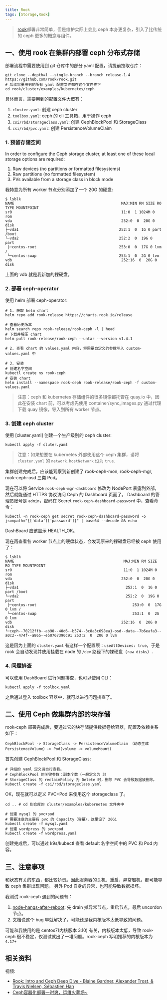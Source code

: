 ```yaml
---
title: Rook
tags: [Storage,Rook]
---
```


>[rook](https://github.com/rook/rook)部署非常简单，但是维护实际上会比 ceph 本身更复杂，引入了比传统的 ceph 更多的概念与组件。

## 一、使用 rook 在集群内部署 ceph 分布式存储

部署流程中需要使用到 git 仓库中的部分 yaml 配置，请提前拉取仓库：

```shell
git clone --depth=1 --single-branch --branch release-1.4 https://github.com/rook/rook.git
# 后续需要用到的所有 yaml 配置文件都在这个文件夹下
cd rook/cluster/examples/kubernetes/ceph
```

具体而言，需要用到的配置文件大概有：

1. `cluster.yaml`: 创建 ceph cluster
2. `toolbox.yaml`: ceph 的 cli 工具箱，用于操作 ceph
3. `csi/rbd/storageclass.yaml`: 创建 CephBlockPool 和 StorageClass
4. `csi/rbd/pvc.yaml`: 创建 PersistenceVolumeClaim

### 1. 预留存储空间

In order to configure the Ceph storage cluster, at least one of these local storage options are required:

1. Raw devices (no partitions or formatted filesystems)
2. Raw partitions (no formatted filesystem)
1. PVs available from a storage class in block mode

我特意为所有 worker 节点分别添加了一个 20G 的硬盘:

```shell
$ lsblk
NAME                                                MAJ:MIN RM SIZE RO TYPE MOUNTPOINT
sr0                                                 11:0  1 1024M 0 rom 
vda                                                 252:0  0  20G 0 disk 
├─vda1                                             252:1  0  1G 0 part /boot
└─vda2                                             252:2  0  19G 0 part 
 ├─centos-root                                     253:0  0  17G 0 lvm /
 └─centos-swap                                     253:1  0  2G 0 lvm 
vdb                                                 252:16  0  20G 0 disk 
```

上面的 vdb 就是我新加的裸硬盘。

### 2. 部署 ceph-operator

使用 helm 部署 ceph-operator:

```sehll
# 1. 获取 helm chart
helm repo add rook-release https://charts.rook.io/release

# 查看历史版本
helm search repo rook-release/rook-ceph -l | head
# 下载并解压 chart
helm pull rook-release/rook-ceph --untar --version v1.4.1

# 2. 查看 chart 的 values.yaml 内容，将需要自定义的参数写入 custom-values.yaml 中

# 3. 安装
# 创建名字空间
kubectl create ns rook-ceph
# 安装 chart
helm install --namespace rook-ceph rook-release/rook-ceph -f custom-values.yaml
```

> 注意：ceph 和 kubernetes 存储组件的很多镜像都托管在 quay.io 中，因此在安装 chart 前，可以考虑先使用  container/sync_images.py 通过代理下载 quay 镜像，导入到所有 worker 节点。

### 3. 创建 ceph cluster

使用 [cluster.yaml] 创建一个生产级别的 ceph cluster:

```shell
kubectl apply -f cluter.yaml
```

>注意：如果想要在 kubernetes 外部使用这个 ceph 集群，请将 `cluster.yaml` 的 `network.hostNetwork` 设为 `true`.

集群创建完成后，应该能观察到新创建了 rook-ceph-mon, rook-ceph-mgr, rook-ceph-osd 三类 Pod。

现在可以将 Service `rook-ceph-mgr-dashboard` 修改为 NodePort 暴露到外部，然后就能通过 HTTPS 协议访问 Ceph 的 Dashboard 页面了。
Dashboard 的管理员账号是 `admin`，密码在 Secret `rook-ceph-dashboard-password` 中，查看命令：

```shell
kubectl -n rook-ceph get secret rook-ceph-dashboard-password -o jsonpath="{['data']['password']}" | base64 --decode && echo
```

DashBoard 应该显示 HEALTH_OK。

现在再查看各 worker 节点上的硬盘状态，会发现原来的裸磁盘已经被 ceph 使用了：

```shell
$ lsblk
NAME                                                 MAJ:MIN RM SIZE RO TYPE MOUNTPOINT
sr0                                                  11:0  1 1024M 0 rom 
vda                                                 252:0  0  20G 0 disk 
├─vda1                                                252:1  0  1G 0 part /boot
└─vda2                                                252:2  0  19G 0 part 
 ├─centos-root                                           253:0  0  17G 0 lvm /
 └─centos-swap                                           253:1  0  2G 0 lvm 
vdb                                                 252:16  0  20G 0 disk 
└─ceph--70212ffb--ab90--40d6--b574--3c8a3c698ea1-osd--data--7b6eafa3--a0c2--474f--a865--eb0767390c91 253:2  0  20G 0 lvm 
```

这是因为上面的 `cluster.yaml` 有这样一个配置项：`useAllDevices: true`，于是 rook 会自动发现并使用挂载在 node 的 `/dev` 路径下的裸硬盘（`raw disks`）.

### 4. 问题排查

可以使用 DashBoard 进行问题排查，也可以使用 CLI：

```shell
kubectl apply -f toolbox.yaml
```

之后通过登入 toolbox 容器中，就可以进行问题排查了。


## 二、使用 Ceph 做集群内部的块存储

rook-ceph 部署完成后，要通过它的块存储提供数据卷给容器，配置及依赖关系如下：

```shell
CephBlockPool -> StorageClass -> PersistenceVolumeClaim （动态生成 PersistemceVolume）-> Pod(volume -> volumeMount) 
```

首先创建 CephBlockPool 和 StorageClass:

```shell
# 详细的 yaml 定义请自行查看。
# CephBlockPool 的关键参数：副本个数（一般定义为 3）
# StorageClass 的 reclaimPolicy 为 Delete 时，删除 PVC 会导致数据被删除。
kubectl create -f csi/rbd/storageclass.yaml
```

OK，现在就可以定义 PVC+Pod 来使用这个 storageclass 了。

```shell
cd .. # cd 到仓库的 cluster/examples/kubernetes 文件夹中

# 创建 mysql 的 pvc+pod
# 需要注意的主要有 pvc 的 Capacity（容量），这里设了 20Gi
kubectl create -f mysql.yaml
# 创建 wordpress 的 pvc+pod
kubectl create -f wordpress.yaml
```

创建完成后，可以通过 k9s/kubectl 查看 default 名字空间中的 PVC 和 Pod 内容。


## 三、注意事项

和状态有关的东西，都比较娇贵。因此服务器的关机、重启、异常宕机，都可能导致 ceph 集群出现问题。
另外 Pod 自身的异常，也可能导致数据损坏。

我测试 rook-ceph 遇到的问题有：

1. [node-hangs-after-reboot](https://rook.io/docs/rook/v1.4/ceph-common-issues.html#node-hangs-after-reboot): 先 drain 掉异常节点，重启节点，最后 uncordon 节点。
  1. 文档说这个 bug 早就解决了，可能还是我内核版本太低导致的问题。

可能和我使用的是 centos7(内核版本 3.10) 有关，内核版本太低，导致 rook-ceph 很不稳定，仅测试就出了一堆问题。rook-ceph 写明推荐的内核版本为 `4.17+`



## 相关资料

视频:

- [Rook: Intro and Ceph Deep Dive - Blaine Gardner, Alexander Trost, & Travis Nielsen, Sébastien Han](https://www.youtube.com/watch?v=aO-n4FuOU2w&list=PLj6h78yzYM2Pn8RxfLh2qrXBDftr6Qjut&index=25)
- [Ceph容器化部署一时爽，运维火葬场~](https://mp.weixin.qq.com/s/wIQVkf4XCtNUE0XpLLI_tQ)
